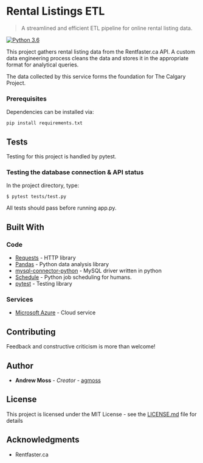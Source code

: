 # Rental Listings ETL
>A streamlined and efficient ETL pipeline for online rental listing data.

[![Python 3.6](https://img.shields.io/badge/python-3.6-blue.svg)](https://www.python.org/downloads/release/python-360/)

This project gathers rental listing data from the Rentfaster.ca API. A custom data engineering process cleans the data and stores it in the appropriate format for analytical queries.

The data collected by this service forms the foundation for The Calgary Project.

### Prerequisites

Dependencies can be installed via:

```
pip install requirements.txt
```
## Tests

Testing for this project is handled by pytest.

### Testing the database connection & API status

 In the project directory, type:

```
$ pytest tests/test.py
```

All tests should pass before running app.py.

## Built With

### Code
* [Requests](http://docs.python-requests.org/en/master/) - HTTP library 
* [Pandas](https://pandas.pydata.org/) - Python data analysis library
* [mysql-connector-python](https://pypi.org/project/mysql-connector-python/) - MySQL driver written in python
* [Schedule](https://pypi.org/project/schedule/) - Python job scheduling for humans.
* [pytest](https://docs.pytest.org/en/latest/) - Testing library

### Services
* [Microsoft Azure](https://azure.microsoft.com/en-ca/) - Cloud service

## Contributing

Feedback and constructive criticism is more than welcome!

## Author

* **Andrew Moss** - *Creator* - [agmoss](https://github.com/agmoss)

## License

This project is licensed under the MIT License - see the [LICENSE.md](LICENSE.md) file for details

## Acknowledgments

* Rentfaster.ca